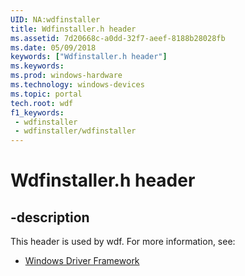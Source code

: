 ```yaml
---
UID: NA:wdfinstaller
title: Wdfinstaller.h header
ms.assetid: 7d20668c-a0dd-32f7-aeef-8188b28028fb
ms.date: 05/09/2018
keywords: ["Wdfinstaller.h header"]
ms.keywords: 
ms.prod: windows-hardware
ms.technology: windows-devices
ms.topic: portal
tech.root: wdf
f1_keywords:
 - wdfinstaller
 - wdfinstaller/wdfinstaller
---
```


# Wdfinstaller.h header


## -description

This header is used by wdf. For more information, see:

- [Windows Driver Framework](../_wdf/index.md)

